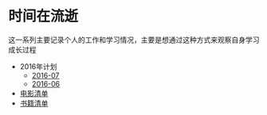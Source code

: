 # 时间在流逝

这一系列主要记录个人的工作和学习情况，主要是想通过这种方式来观察自身学习成长过程

* 2016年计划
  * [2016-07](2016/2016-07.md)
  * [2016-06](2016/2016-06.md)
* [电影清单](movie.md)
* [书籍清单](book.md)
